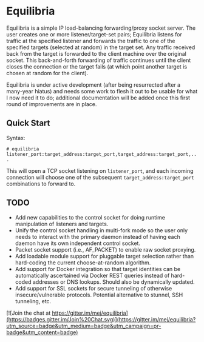 # Equilibria

Equilibria is a simple IP load-balancing forwarding/proxy socket
server.  The user creates one or more listener/target-set pairs;
Equilibria listens for traffic at the specified listener and forwards
the traffic to one of the specified targets (selected at random) in
the target set.  Any traffic received back from the target is
forwarded to the client machine over the original socket.  This
back-and-forth forwarding of traffic continues until the client closes
the connection or the target fails (at which point another target is
chosen at random for the client).

Equilibria is under active development (after being resurrected after
a many-year hiatus) and needs some work to flesh it out to be usable
for what I now need it to do; additional documentation will be added
once this first round of improvements are in place.

## Quick Start

Syntax:

`# equilibria listener_port:target_address:target_port,target_address:target_port,...`

This will open a TCP socket listening on `listener_port`, and each
incoming connection will choose one of the subsequent
`target_address:target_port` combinations to forward to.


## TODO

* Add new capabilities to the control socket for doing runtime
  manipulation of listeners and targets.
* Unify the control socket handling in multi-fork mode so the user
  only needs to interact with the primary daemon instead of having
  each daemon have its own independent control socket.
* Packet socket support (i.e., AF_PACKET) to enable raw socket
  proxying.
* Add loadable module support for pluggable target selection rather
  than hard-coding the current choose-at-random algorithm.
* Add support for Docker integration so that target identities can be
  automatically ascertained via Docker REST queries instead of
  hard-coded addresses or DNS lookups.  Should also be dynamically
  updated.
* Add support for SSL sockets for secure tunneling of otherwise
  insecure/vulnerable protocols.  Potential alternative to stunnel,
  SSH tunneling, etc.



[![Join the chat at https://gitter.im/mej/equilibria](https://badges.gitter.im/Join%20Chat.svg)](https://gitter.im/mej/equilibria?utm_source=badge&utm_medium=badge&utm_campaign=pr-badge&utm_content=badge)
